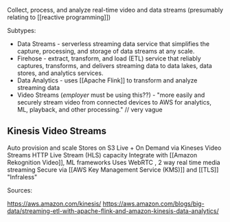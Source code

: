 

Collect, process, and analyze real-time video and data streams (presumably relating to [[reactive programming]])

Subtypes:

* Data Streams - serverless streaming data service that simplifies the capture, processing, and storage of data streams at any scale.
* Firehose - extract, transform, and load (ETL) service that reliably captures, transforms, and delivers streaming data to data lakes, data stores, and analytics services.
* Data Analytics - uses [[Apache Flink]] to transform and analyze streaming data 
* Video Streams ($employer$ must be using this??) - "more easily and securely stream video from connected devices to AWS for analytics, ML, playback, and other processing." // very vague

## Kinesis Video Streams

Auto provision and scale
Stores on S3
Live + On Demand via Kineses Video Streams HTTP Live Stream (HLS) capacity
Integrate with [[Amazon Rekognition Video]], ML frameworks 
Uses WebRTC , 2 way real time media streaming
Secure via [[AWS Key Management Service (KMS)]] and [[TLS]] 
"Infraless"

Sources:

https://aws.amazon.com/kinesis/
https://aws.amazon.com/blogs/big-data/streaming-etl-with-apache-flink-and-amazon-kinesis-data-analytics/